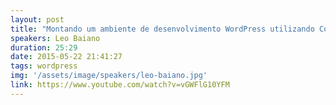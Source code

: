 ```yaml
---
layout: post
title: "Montando um ambiente de desenvolvimento WordPress utilizando Composer e Git - Leo Baiano"
speakers: Leo Baiano
duration: 25:29
date: 2015-05-22 21:41:27
tags: wordpress
img: '/assets/image/speakers/leo-baiano.jpg'
link: https://www.youtube.com/watch?v=vGWFlG10YFM
---
```

